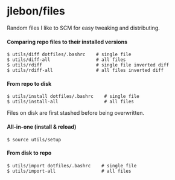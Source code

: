 # jlebon/files

Random files I like to SCM for easy tweaking and
distributing.

#### Comparing repo files to their installed versions

```
$ utils/diff dotfiles/.bashrc    # single file
$ utils/diff-all                 # all files
$ utils/rdiff                    # single file inverted diff
$ utils/rdiff-all                # all files inverted diff
```

#### From repo to disk

```
$ utils/install dotfiles/.bashrc    # single file
$ utils/install-all                 # all files
```

Files on disk are first stashed before being overwritten.

#### All-in-one (install & reload)

```
$ source utils/setup
```

#### From disk to repo

```
$ utils/import dotfiles/.bashrc    # single file
$ utils/import-all                 # all files
```
